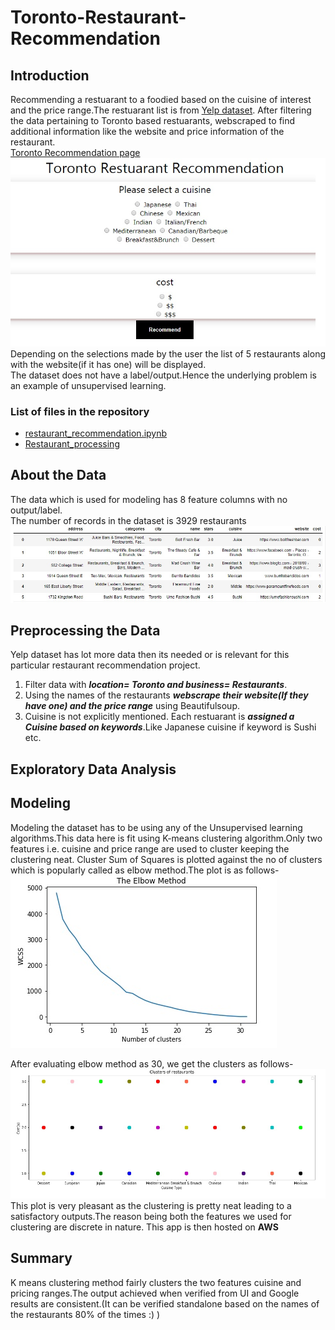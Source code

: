 # Toronto-Restaurant-Recommendation

## Introduction
Recommending a restuarant to a foodied based on the cuisine of interest and the price range.The restuarant list is from [Yelp dataset](https://www.yelp.com/dataset). After filtering the data pertaining to Toronto based restuarants, webscraped to find additional information like the website and price information of the restaurant.<br>
[Toronto Recommendation page](http://ec2-3-16-154-147.us-east-2.compute.amazonaws.com:8080/)
![App_page](https://github.com/A-Aparna/Toronto-Restaurant-Recommendation/blob/master/image/App_page.jpg)<br>
Depending on the selections made by the user the list of 5 restaurants along with the website(if it has one) will be displayed.<br>
The dataset does not have a label/output.Hence the underlying problem is an example of unsupervised learning.


### List of files in the repository
- [restaurant_recommendation.ipynb](https://github.com/A-Aparna/Toronto-Restaurant-Recommendation/blob/master/restaurant%20recommendation.ipynb)
- [Restaurant_processing]()

## About the Data
The data which is used for modeling has 8 feature columns with no output/label.<br>
The number of records in the dataset is 3929 restaurants <br>
![dataset](https://github.com/A-Aparna/Toronto-Restaurant-Recommendation/blob/master/image/dataset.jpg)

## Preprocessing the Data
 Yelp dataset has lot more data then its needed or is relevant for this particular restaurant recommendation project.
 1) Filter data with <i><b>location= Toronto and business= Restaurants</b></i>.
 2) Using the names of the restaurants <i><b>webscrape  their website(If they have one) and the price range</b></i> using Beautifulsoup.
 3) Cuisine is not explicitly mentioned. Each restuarant is <i><b>assigned a Cuisine based on keywords</b></i>.Like Japanese cuisine if keyword is Sushi etc.

## Exploratory Data Analysis



## Modeling
Modeling the dataset has to be using any of the Unsupervised learning algorithms.This data here is fit using K-means clustering algorithm.Only two features i.e. cuisine and price range are used to cluster keeping the clustering neat.
Cluster Sum of Squares is plotted against the no of clusters which is popularly called as elbow method.The plot is as follows-
![elbow_method](https://github.com/A-Aparna/Toronto-Restaurant-Recommendation/blob/master/image/elbow_method.jpg)

After evaluating elbow method as 30, we get the clusters as follows-
![cluster](https://github.com/A-Aparna/Toronto-Restaurant-Recommendation/blob/master/image/data_cluster..jpg) <br>
This plot is very pleasant as the clustering is pretty neat leading to a satisfactory outputs.The reason being both the features we used for clustering are discrete in nature.
This app is then hosted on <b>AWS</b>

## Summary
K means clustering method fairly clusters the two features cuisine and pricing ranges.The output achieved when verified from UI and Google results are consistent.(It can be verified standalone based on the names of the restaurants 80% of the times :) )
